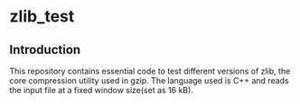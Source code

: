 # zlib_test

## Introduction
This repository contains essential code to test different versions of zlib, the core compression utility used in gzip. The language used is C++ and reads the input file at a fixed window size(set as 16 kB).
